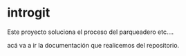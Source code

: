 # introgit
Este proyecto soluciona el proceso del parqueadero etc.... 


acá va a ir la documentación que realicemos del repositorio.
